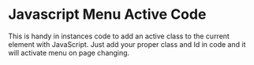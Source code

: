 <h1>Javascript Menu Active Code</h1>
This is handy in instances code to add an active class to the current element with JavaScript. Just add your proper class and Id in code and it will activate menu on page changing.
